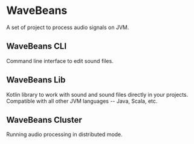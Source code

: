 # WaveBeans

A set of project to process audio signals on JVM.

## WaveBeans CLI

Command line interface to edit sound files.

## WaveBeans Lib

Kotlin library to work with sound and sound files directly in your projects. Compatible with all other JVM languages -- Java, Scala, etc.

## WaveBeans Cluster

Running audio processing in distributed mode.